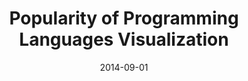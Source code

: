---
layout: default
modal-id: 3
date: 2014-09-01
img: ciao.png
title: Popularity of Programming Languages Visualization
project-date: September 2014
client: cs164 
category: project 
redirect-url: /d3-programming-lang-vis
comments: true
comments-offset: col-sm-offset-2
description: Using the popular D3 JS library to gauge popularity of programming languages by number of github repos as well as indicate paradigms each language follows.   

---